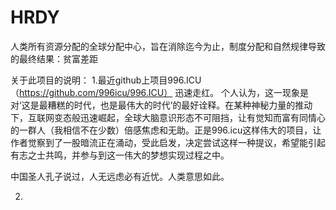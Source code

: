 # HRDY
人类所有资源分配的全球分配中心，旨在消除迄今为止，制度分配和自然规律导致的最终结果：贫富差距

关于此项目的说明：
1.最近github上项目996.ICU（https://github.com/996icu/996.ICU） 迅速走红。 个人认为，这一现象是对‘这是最糟糕的时代，也是最伟大的时代’的最好诠释。在某种神秘力量的推动下，互联网变态般迅速崛起，全球大脑意识形态不可阻挡，让有觉知而富有同情心的一群人（我相信不在少数）倍感焦虑和无助。正是996.icu这样伟大的项目，让作者觉察到了一股暗流正在涌动，受此启发，决定尝试这样一种提议，希望能引起有志之士共鸣，并参与到这一伟大的梦想实现过程之中。


中国圣人孔子说过，人无远虑必有近忧。人类意思如此。


2.

